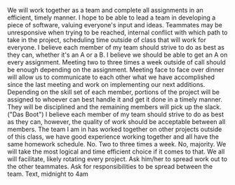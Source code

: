 We will work together as a team and complete all assignments in an efficient, timely manner.
I hope to be able to lead a team in developing a piece of software, valuing everyone's input and ideas.
Teammates may be unresponsive when trying to be reached, internal conflict with which path to take in the project, scheduling time outside of class that will work for everyone.
I believe each member of my team should strive to do as best as they can, whether it's an A or a B.
I believe we should be able to get an A on every assignment.
Meeting two to three times a week outside of call should be enough depending on the assignment. Meeting face to face over dinner will allow us to communicate to each other what we have accomplished since the last meeting and work on implementing our next additions.
Depending on the skill set of each member, portions of the project will be assigned to whoever can best handle it and get it done in a timely manner.
They will be disciplined and the remaining members will pick up the slack. ("Das Boot")
I believe each member of my team should strive to do as best as they can, however, the quality of work should be acceptable between all members.
The team I am in has worked together on other projects outside of this class, we have good experience working together and all have the same homework schedule.
No.
Two to three times a week.
No, majority.
We will take the most logical and time efficient choice if it comes to that.
We all will facilitate, likely rotating every project.
Ask him/her to spread work out to the other teammates. 
Ask for responsibilities to be spread between the team.
Text, midnight to 4am
